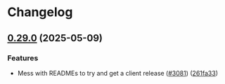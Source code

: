 # Changelog

## [0.29.0](https://github.com/StatelyCloud/stately/compare/client-v0.28.1...client-v0.29.0) (2025-05-09)


### Features

* Mess with READMEs to try and get a client release ([#3081](https://github.com/StatelyCloud/stately/issues/3081)) ([261fa33](https://github.com/StatelyCloud/stately/commit/261fa33d22e6ab6f8f16f5720b3e4a3d22d8b1de))
